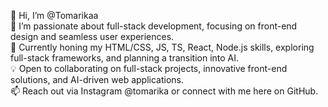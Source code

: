 👋 Hi, I’m @Tomarikaa <br>
👀 I’m passionate about full-stack development, focusing on front-end design and seamless user experiences. <br>
🌱 Currently honing my HTML/CSS, JS, TS, React, Node.js skills, exploring full-stack frameworks, and planning a transition into AI. <br>
💡 Open to collaborating on full-stack projects, innovative front-end solutions, and AI-driven web applications. <br>
📫 Reach out via Instagram @tomarika or connect with me here on GitHub.

<!---
Tomarikaa/Tomarikaa is a ✨ special ✨ repository because its `README.md` (this file) appears on your GitHub profile.
You can click the Preview link to take a look at your changes.
--->
